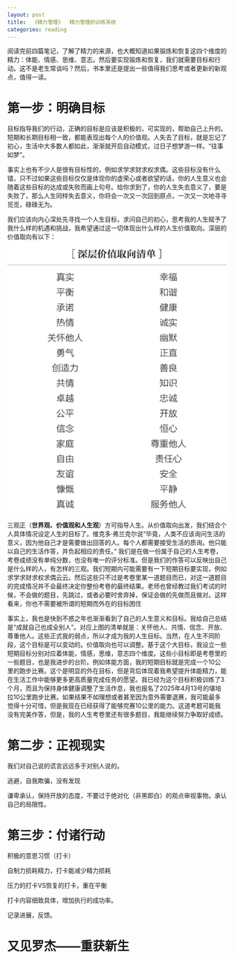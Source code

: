 ```yaml
---
layout: post
title:  《精力管理》  精力管理的训练系统
categories: reading
---
```


阅读完前四篇笔记，了解了精力的来源，也大概知道如果锻炼和恢复这四个维度的精力：体能、情感、思维、意志。然后要实现锻炼和恢复，我们就需要目标和行动。这不是老生常谈吗？然后，书本里还是提出一些值得我们思考或者更新的新观点，值得一读。

# 第一步：明确目标

目标指导我们的行动，正确的目标是应该是积极的，可实现的，帮助自己上升的。短期和长期目标相一致，都能表现出每个人的价值观。人失去了目标，就是忘记了初心，生活中大多数人都如此，渐渐就开启自动模式，过日子想梦游一样。“往事如梦”。

事实上也有不少人是很有目标性的，例如求学求财求权求偶。这些目标没有什么错，只不过如果这些目标仅仅是体现你的虚荣心或者欲望的话，你的人生意义也会随着这些目标的达成或失败而画上句号。给你求到了，你的人生失去意义了，要是失败了，那么人生同样失去意义，你将会一次又一次回到原点，一次又一次地寻寻觅觅，碌碌无为。

我们应该向内心深处先寻找一个人生目标，求问自己的初心，思考我的人生赋予了我什么样的机遇和挑战，我希望通过这一切体现出什么样的人生价值取向。深层的价值取向有以下：
![精力管理-深层价值取向清单.png](/assets/%E7%B2%BE%E5%8A%9B%E7%AE%A1%E7%90%86-%E6%B7%B1%E5%B1%82%E4%BB%B7%E5%80%BC%E5%8F%96%E5%90%91%E6%B8%85%E5%8D%95.png)

三观正（**世界观、价值观和人生观**）方可指导人生。从价值取向出发，我们结合个人具体情况设定人生的目标了。维克多·弗兰克尔说“毕竟，人类不应该询问生活的意义，因为他自己才是需要做出回答的人。每个人都需要接受生活的质询。他只能以自己的生活作答，并负起相应的责任。” 我们是在做一份属于自己的人生考卷，考卷成绩没有单纯分数，也没有唯一的评分标准。但是我们的作答可以反映出自己是什么样的人，有怎样的三观。我们短期内可能需要有一下短期目标要实现，例如求学求财求权求偶云云。然后这些只不过是考卷里某一道题目而已，对这一道题目的完成情况并不会最终决定你整份考卷的最终结果。老师也曾经教过我们考试的时候，不会做的题目，先跳过，或者必要时舍弃掉，保证会做的先做而且做对。这样看来，你也不需要被所谓的短期而外在的目标困住  

事实上，我也是快到不惑之年也渐渐看到了自己的人生意义和目标。我给自己总结是“成就自己也成全别人”。对应上图的清单就是：关怀他人、共情、信念、开放、尊重他人。这些正式我的弱点，所以才成为我的人生目标。当然，在人生不同阶段，这个目标是可以变动的。价值取向也可以调整。基于这个大目标，我设立一些短期目标分别对应着体能，情感，思维，意志四个维度。这些小目标即是考卷里的一些题目，也是我进步的台阶。例如体能方面，我的短期目标就是完成一个10公里的跑步比赛。这个是明显的外在目标，但是背后体现着我希望提升体能精力，能在生活工作中能够更多更高质量完成任务的愿望。我已经为这个目标积极训练了3个月，而且为保持身体健康调整了生活作息，我也报名了2025年4月13号的堪培拉10公里跑步比赛。如果结果不如理想或者甚至因为意外需要退赛，我可能最多觉得十分可惜，但是我现在已经获得了能够完赛10公里的能力。这道考题可能我没有完美作答，但是，我的人生考卷里还有很多题目，我能继续努力争取好成绩。


# 第二步：正视现实

我们对自己说的谎言远远多于对别人说的。

逃避，自我欺骗，没有发现

谦卑承认，保持开放的态度，不要过于绝对化（非黑即白）的观点审视事物。承认自己的局限性。


# 第三步：付诸行动

积极的意思习惯（打卡）

自制力损耗精力，打卡能减少精力损耗

压力的打卡VS恢复的打卡，重在平衡

打卡内容细致具体，增加执行的成功率。

记录进展，反馈。


# 又见罗杰——重获新生





<!--stackedit_data:
eyJoaXN0b3J5IjpbLTE0OTgxMjI0NzgsNDkwODk4OTMyLC0yNT
M5ODMyNDhdfQ==
-->